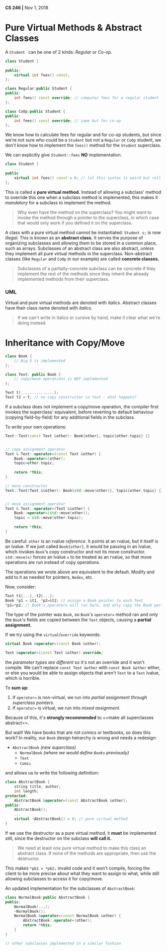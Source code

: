 __CS 246 |__ Nov 1, 2018

# Pure Virtual Methods & Abstract Classes

A `Student ` can be one of 2 kinds: _Regular_ or _Co-op_.

```cpp
class Student {
    ...
public:
    virtual int fees() const;    
};

class Regular:public Student {
public:
    int fees() const override; // computes fees for a regular student
};

class CoOp:public Student {
public:
    int fees() const override; // same but for co-op
};
```

We know how to calculate fees for regular and for co-op students, but since we're not sure who could be a `Student` but not a `Regular` or `CoOp` student, we don't know how to implement the `fees()` method for the `Student` superclass. 

We can explicitly give `Student::fees` __NO__ implementation. 

```cpp
class Student {
    ...
public
    virtual int fees() const = 0; // lol this syntax is weird but roll w it
};
```

This is called a __pure virtual method.__ Instead of allowing a subclass' method to override this one when a subclass method is implemented, this makes it _mandatory_ for a subclass to implement the method.

> Why even have the method on the superclass? You might want to invoke the method through a pointer to the superclass, in which case that would only work if you defined it on the superclass.

A class with a pure virtual method cannot be instantiated: `Student s;` is now _illegal._ This is known as an __abstract class.__ It serves the purpose of organizing subclasses and allowing them to be stored in a common place, such as arrays. Subclasses of an abstract class are also abstract, _unless_ they implement all pure virtual methods in the superclass. Non-abstract classes (like `Regular` and `CoOp` in our example) are called __concrete classes.__

> Subclasses of a partially-concrete subclass can be concrete if they implement the rest of the methods since they inherit the already implemented methods from their superclass.

### UML

Virtual and pure virtual methods are denoted with _italics_. 
Abstract classes have their class name denoted with _italics._

> If we can't write in italics or cursive by hand, make it clear what we're doing instead.



# Inheritance with Copy/Move

```cpp
class Book {
    // Big 5 is implemented
};

class Text: public Book {
    // copy/move operations is NOT implemented
};

Text t{...,...,...,...};
Text t2 = t; // no copy constructor in Text - what happens?
```

If a subclass does not implement a copy/move operation, the compiler first invokes the superclass' equivalent, before reverting to default behaviour (copying field-by-field) for any additional fields in the subclass. 

To write your own operations:

```cpp
Text::Text(const Text &other): Book{other}, topic{other.topic} {}


// copy assignment operator
Text & Text::operator=(const Text &other) {
    Book::operator=(other);
    topic=other.topic;
    
    return *this;
}

// move constructor
Text::Text(Text &&other): Book{std::move(other)}, topic{other.topic} {}


// move assignment operator
Text & Text::operator=(Text &&other) {
    Book::operator=(std::move(other));
    topic = std::move(other.topic);
    
    return *this;
}
```

Be careful: `other` is an rvalue _reference._ It points at an rvalue, but it itself is an lvalue. If we just called `Book{other}`, it would be passing in an lvalue, which invokes `Book`'s copy constructor and not its move constructor. `std::move(x)` forces an lvalue `x` to be treated as an rvalue, so that move operations are run instead of copy operations.

The operations we wrote above are equivalent to the default. Modify and add to it as needed for pointers, `Nodes`, etc.

Now, consider:

```cpp
Text t1{...}, t2{...};
Book *p1 = &t1, *p2=&t2; // assign a Book pointer to each Text
*p1=*p2; // Book's operator= will run here, and only copy the Book parts!!
```

The type of the pointer was `Book`, so `Book`'s `operator=` method ran and only the `Book`'s fields are copied between the `Text` objects, causing a __partial assignment.__ 

If we try using the `virtual`/`override` keywords:

```cpp
virtual Book &operator=(const Book &other);

Text &operator=(const Text &other) override;
```

 the _parameter types are different_ so it's not an override and it won't compile. We can't replace `const Text &other` with `const Book &other` either, or else you would be able to assign objects that aren't `Text` to a `Text` lvalue, which is horrible.

To __sum up__:

1. If `operator=` is non-virtual, we run into _partial assignment through superclass pointers._
2. If `operator=` is virtual, we run into _mixed assignment_.

Because of this, it's __strongly recommended__ to ==make all superclasses abstract==.

But wait! We have books that are not comics or textbooks, so does this work? In reality, our `Book` design heirarchy is wrong and needs a redesign:

- `AbstractBook` _(new superclass)_
  - `NormalBook` _(where we would define `Books` previously)_
  - `Text`
  - `Comic`

and allows us to write the following definition:

```cpp
class AbstractBook {
    string title, author;
    int length;
protected:
    AbstractBook &operator=(const AbstractBook &other);
public:
    AbstractBook();
    ...
    virtual ~AbstractBook() = 0; // pure virtual method
}
```

If we use the destructor as a pure virtual method, it __must__ be implemented still, since the destructor on the subclass __will call it.__

> We need at least one pure virtual method to make this class an abstract class. If none of the methods are appropriate, then use the destructor.

This makes `*pb1 = *pb2;` invalid code and it won't compile, forcing the client to be more precise about what they want to assign to what, while still allowing subclasses to access it for copy/move.

An updated implementation for the subclasses of `AbstractBook`:

```cpp
class NormalBook:public AbstractBook {
public:
    NormalBook(...);
    ~NormalBook();
    NormalBook &operator=(const NormalBook &other) {
        AbstractBook::operator=(other);
        return *this;
    }
}

// other subclasses implemented in a similar fashion
```